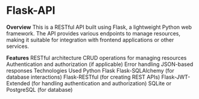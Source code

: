 # Flask-API

**Overview**
This is a RESTful API built using Flask, a lightweight Python web framework. The API provides various endpoints to manage resources, making it suitable for integration with frontend applications or other services.

**Features**
RESTful architecture
CRUD operations for managing resources
Authentication and authorization (if applicable)
Error handling
JSON-based responses
Technologies Used
Python
Flask
Flask-SQLAlchemy (for database interactions)
Flask-RESTful (for creating REST APIs)
Flask-JWT-Extended (for handling authentication and authorization)
SQLite or PostgreSQL (for database)
